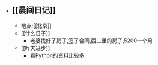 - ## [[晨间日记]]
    - 地点:[[北京]]
    - [[什么日子]]
        - 老婆找好了房子,签了合同,西二里的房子,5200一个月
    - [[昨天进步]]
        - 看Python的资料比较多

